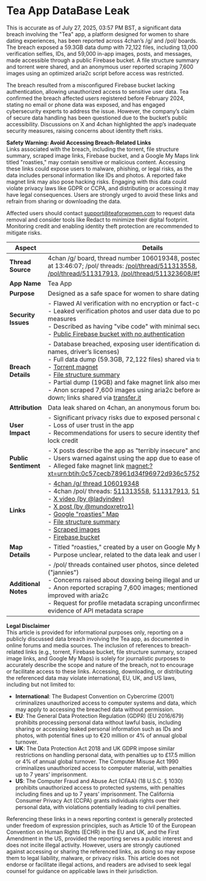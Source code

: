 <h1>Tea App DataBase Leak</h1>
This is accurate as of July 27, 2025, 03:57 PM BST, a significant data breach involving the "Tea" app, a platform designed for women to share dating experiences, has been reported across 4chan’s /g/ and /pol/ boards. The breach exposed a 59.3GB data dump with 72,122 files, including 13,000 verification selfies, IDs, and 59,000 in-app images, posts, and messages, made accessible through a public Firebase bucket. A file structure summary and torrent were shared, and an anonymous user reported scraping 7,600 images using an optimized aria2c script before access was restricted.

The breach resulted from a misconfigured Firebase bucket lacking authentication, allowing unauthorized access to sensitive user data. Tea confirmed the breach affected users registered before February 2024, stating no email or phone data was exposed, and has engaged cybersecurity experts to address the issue. However, the company’s claim of secure data handling has been questioned due to the bucket’s public accessibility. Discussions on X and 4chan highlighted the app’s inadequate security measures, raising concerns about identity theft risks.

**Safety Warning: Avoid Accessing Breach-Related Links**  
Links associated with the breach, including the torrent, file structure summary, scraped image links, Firebase bucket, and a Google My Maps link titled "roasties," may contain sensitive or malicious content. Accessing these links could expose users to malware, phishing, or legal risks, as the data includes personal information like IDs and photos. A reported fake magnet link may also pose hacking risks. Engaging with this data could violate privacy laws like GDPR or CCPA, and distributing or accessing it may have legal consequences. Users are strongly urged to avoid these links and refrain from sharing or downloading the data.

Affected users should contact [support@teaforwomen.com](mailto:support@teaforwomen.com) to request data removal and consider tools like Redact to minimize their digital footprint. Monitoring credit and enabling identity theft protection are recommended to mitigate risks.

| **Aspect**                | **Details**                                                                 |
|---------------------------|-----------------------------------------------------------------------------|
| **Thread Source**         | 4chan /g/ board, thread number 106019348, posted on July 25, 2025, at 13:46:07; /pol/ threads: [/pol/thread/511313558](https://archive.4plebs.org/pol/thread/511313558), [/pol/thread/511317913](https://archive.4plebs.org/pol/thread/511317913), [/pol/thread/511323608/#511327270](https://archive.4plebs.org/pol/thread/511323608/#511327270) |
| **App Name**              | Tea App                                                                    |
| **Purpose**               | Designed as a safe space for women to share dating experiences             |
| **Security Issues**       | - Flawed AI verification with no encryption or fact-checking<br>- Leaked verification photos and user data due to poor security measures<br>- Described as having "vibe code" with minimal security protocols<br>- [Public Firebase bucket with no authentication](https://firebasestorage.googleapis.com/v0/b/tea-the-app.appspot.com/o/) |
| **Breach Details**        | - Database breached, exposing user identification data (e.g., photos, names, driver’s licenses)<br>- Full data dump (59.3GB, 72,122 files) shared via torrent<br>- [Torrent magnet](magnet:?xt=urn:btih:brl45s3ysyotj6ljolmtnrlvfmyv4y7s&dn=tea&xl=59368985613&fc=57794)<br>- [File structure summary](https://files.catbox.moe/c6ej81.json)<br>- Partial dump (19GB) and fake magnet link also mentioned<br>- Anon scraped 7,600 images using aria2c before access was shut down; links shared via [transfer.it](https://transfer.it/t/ONBUKp4llTxa) |
| **Attribution**    | Data leak shared on 4chan, an anonymous forum board |
| **User Impact**           | - Significant privacy risks due to exposed personal data<br>- Loss of user trust in the app<br>- Recommendations for users to secure identity theft protection and lock credit |
| **Public Sentiment**      | - X posts describe the app as "terribly insecure" and a "piece of shit"<br>- Users warned against using the app due to ease of identity theft<br>- Alleged fake magnet link [magnet:?xt=urn:btih:0c57cecb78961d34f96972d936c5752b315e63f2&dn=tea](#) |
| **Links**       | - [4chan /g/ thread 106019348](https://boards.4chan.org/g/thread/106019348)<br>- 4chan /pol/ threads: [511313558](https://archive.4plebs.org/pol/thread/511313558), [511317913](https://archive.4plebs.org/pol/thread/511317913), [511323608](https://archive.4plebs.org/pol/thread/511323608/#511327270)<br>- [X video (by @ladyindev)](https://t.co/xnAWs5uu7W)<br>- [X post (by @mundoxretro1)](https://t.co/2U3m8o06Wz)<br>- [Google "roasties" Map](https://www.google.com/maps/d/viewer?mid=1A_cWEVwlxIWiK8ktwUhqzPGKPAsEmZ4&ll=51.80288753348098%2C-126.25315&z=3)<br>- [File structure summary](https://files.catbox.moe/c6ej81.json)<br>- [Scraped images](https://transfer.it/t/ONBUKp4llTxa)<br>- [Firebase bucket](https://firebasestorage.googleapis.com/v0/b/tea-the-app.appspot.com/o/) |
| **Map Details**           | - Titled "roasties," created by a user on Google My Maps<br>- Purpose unclear, related to the data leak and user locations |
| **Additional Notes**      | - /pol/ threads contained user photos, since deleted by moderators ("jannies")<br>- Concerns raised about doxxing being illegal and unethical<br>- Anon reported scraping 7,600 images; mentioned slow script improved with aria2c<br>- Request for profile metadata scraping unconfirmed; no public evidence of API metadata scrape |

**Legal Disclaimer**  
This article is provided for informational purposes only, reporting on a publicly discussed data breach involving the Tea app, as documented in online forums and media sources. The inclusion of references to breach-related links (e.g., torrent, Firebase bucket, file structure summary, scraped image links, and Google My Maps) is solely for journalistic purposes to accurately describe the scope and nature of the breach, not to encourage or facilitate access to these links. Accessing, downloading, or distributing the referenced data may violate international, EU, UK, and US laws, including but not limited to:

- **International**: The Budapest Convention on Cybercrime (2001) criminalizes unauthorized access to computer systems and data, which may apply to accessing the breached data without permission.
- **EU**: The General Data Protection Regulation (GDPR) (EU 2016/679) prohibits processing personal data without lawful basis, including sharing or accessing leaked personal information such as IDs and photos, with potential fines up to €20 million or 4% of annual global turnover.
- **UK**: The Data Protection Act 2018 and UK GDPR impose similar restrictions on handling personal data, with penalties up to £17.5 million or 4% of annual global turnover. The Computer Misuse Act 1990 criminalizes unauthorized access to computer material, with penalties up to 7 years’ imprisonment.
- **US**: The Computer Fraud and Abuse Act (CFAA) (18 U.S.C. § 1030) prohibits unauthorized access to protected systems, with penalties including fines and up to 7 years’ imprisonment. The California Consumer Privacy Act (CCPA) grants individuals rights over their personal data, with violations potentially leading to civil penalties.

Referencing these links in a news reporting context is generally protected under freedom of expression principles, such as Article 10 of the European Convention on Human Rights (ECHR) in the EU and UK, and the First Amendment in the US, provided the reporting serves a public interest and does not incite illegal activity. However, users are strongly cautioned against accessing or sharing the referenced links, as doing so may expose them to legal liability, malware, or privacy risks. This article does not endorse or facilitate illegal actions, and readers are advised to seek legal counsel for guidance on applicable laws in their jurisdiction.
